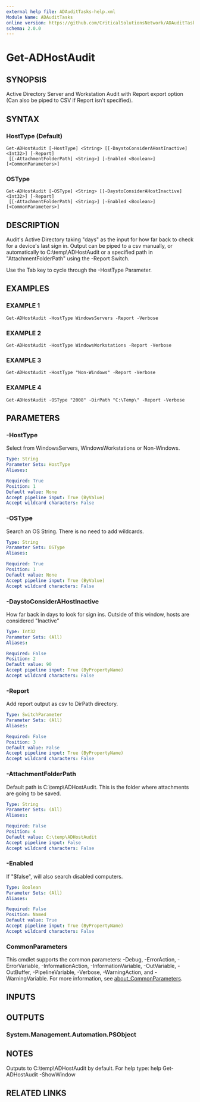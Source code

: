 ```yaml
---
external help file: ADAuditTasks-help.xml
Module Name: ADAuditTasks
online version: https://github.com/CriticalSolutionsNetwork/ADAuditTasks/tree/main/help/Get-ADHostAudit.md
schema: 2.0.0
---
```


# Get-ADHostAudit

## SYNOPSIS
Active Directory Server and Workstation Audit with Report export option (Can also be piped to CSV if Report isn't specified).

## SYNTAX

### HostType (Default)
```
Get-ADHostAudit [-HostType] <String> [[-DaystoConsiderAHostInactive] <Int32>] [-Report]
 [[-AttachmentFolderPath] <String>] [-Enabled <Boolean>] [<CommonParameters>]
```

### OSType
```
Get-ADHostAudit [-OSType] <String> [[-DaystoConsiderAHostInactive] <Int32>] [-Report]
 [[-AttachmentFolderPath] <String>] [-Enabled <Boolean>] [<CommonParameters>]
```

## DESCRIPTION
Audit's Active Directory taking "days" as the input for how far back to check for a device's last sign in.
Output can be piped to a csv manually, or automatically to C:\temp\ADHostAudit or a specified path in
"AttachmentFolderPath" using the -Report Switch.

Use the Tab key to cycle through the -HostType Parameter.

## EXAMPLES

### EXAMPLE 1
```
Get-ADHostAudit -HostType WindowsServers -Report -Verbose
```

### EXAMPLE 2
```
Get-ADHostAudit -HostType WindowsWorkstations -Report -Verbose
```

### EXAMPLE 3
```
Get-ADHostAudit -HostType "Non-Windows" -Report -Verbose
```

### EXAMPLE 4
```
Get-ADHostAudit -OSType "2008" -DirPath "C:\Temp\" -Report -Verbose
```

## PARAMETERS

### -HostType
Select from WindowsServers, WindowsWorkstations or Non-Windows.

```yaml
Type: String
Parameter Sets: HostType
Aliases:

Required: True
Position: 1
Default value: None
Accept pipeline input: True (ByValue)
Accept wildcard characters: False
```

### -OSType
Search an OS String.
There is no need to add wildcards.

```yaml
Type: String
Parameter Sets: OSType
Aliases:

Required: True
Position: 1
Default value: None
Accept pipeline input: True (ByValue)
Accept wildcard characters: False
```

### -DaystoConsiderAHostInactive
How far back in days to look for sign ins.
Outside of this window, hosts are considered "Inactive"

```yaml
Type: Int32
Parameter Sets: (All)
Aliases:

Required: False
Position: 2
Default value: 90
Accept pipeline input: True (ByPropertyName)
Accept wildcard characters: False
```

### -Report
Add report output as csv to DirPath directory.

```yaml
Type: SwitchParameter
Parameter Sets: (All)
Aliases:

Required: False
Position: 3
Default value: False
Accept pipeline input: True (ByPropertyName)
Accept wildcard characters: False
```

### -AttachmentFolderPath
Default path is C:\temp\ADHostAudit.
This is the folder where attachments are going to be saved.

```yaml
Type: String
Parameter Sets: (All)
Aliases:

Required: False
Position: 4
Default value: C:\temp\ADHostAudit
Accept pipeline input: False
Accept wildcard characters: False
```

### -Enabled
If "$false", will also search disabled computers.

```yaml
Type: Boolean
Parameter Sets: (All)
Aliases:

Required: False
Position: Named
Default value: True
Accept pipeline input: True (ByPropertyName)
Accept wildcard characters: False
```

### CommonParameters
This cmdlet supports the common parameters: -Debug, -ErrorAction, -ErrorVariable, -InformationAction, -InformationVariable, -OutVariable, -OutBuffer, -PipelineVariable, -Verbose, -WarningAction, and -WarningVariable. For more information, see [about_CommonParameters](http://go.microsoft.com/fwlink/?LinkID=113216).

## INPUTS

## OUTPUTS

### System.Management.Automation.PSObject
## NOTES
Outputs to C:\temp\ADHostAudit by default.
For help type: help Get-ADHostAudit -ShowWindow

## RELATED LINKS
